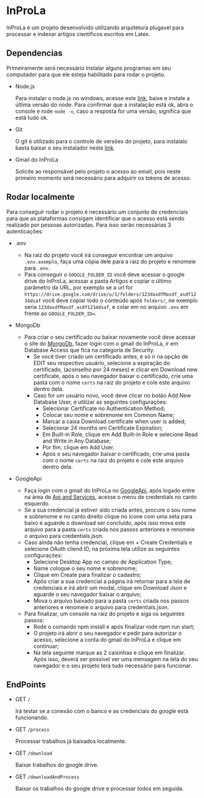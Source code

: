 
# InProLa

InProLa é um projeto desenvolvido utilizando arquitetura plugavel para processar e indexar artigos cientificos escritos em Latex.
## Dependencias
Primeiramente será necessário instalar alguns programas em seu computador para que ele esteja habilitado para rodar o projeto.
- Node.js

  Para instalar o node.js no windows, acesse este [link](https://nodejs.org/), baixe e instale a última versão do node. Para confirmar que a instalação está ok, abra o console e rode ``node -v``, caso a resposta for uma versão, significa que está tudo ok.

- Git

  O git é utilizado para o controle de versões do projeto, para instalalo basta baixar o seu instalador neste [link](https://git-scm.com/downloads).

- Gmail do InProLa

  Solicite ao responsável pelo projeto o acesso ao email, pois neste primeiro momento será necessário para adquirir os tokens de acesso.
## Rodar localmente
Para conseguir rodar o projeto é necessário um conjunto de credenciais para que as plataformas consigam identificar que o acesso está sendo realizado por pessoas autorizadas. Para isso serão necessárias 3 autenticações:

- .env

    - Na raiz do projeto você irá conseguir encontrar um arquivo ``.env.exemplo``, faça uma cópia dele para a raiz do projeto e renomeie para ``.env``.
    - Para conseguir o ``GOOGLE_FOLDER_ID`` você deve acessar o google drive do InProLa, acessar a pasta Artigos e copiar o último parâmetro da URL, por exemplo se a url for ``https://drive.google.com/drive/u/1/folders/123dasdfMasdf_asdf1234dsaf`` você deve copiar todo o conteúdo após ``folders/``, ne exemplo seria ``123dasdfMasdf_asdf1234dsaf``, e colar em no arquivo ``.env`` em frente ao ``GOOGLE_FOLDER_ID=``.

- MongoDb
    - Para criar o seu certificado ou baixar novamente você deve acessar o site do [MongoDb](https://account.mongodb.com/), fazer login com o gmail do InProLa, ir em Database Access que fica na categoria de Security.
        - Se você tiver criado um certificado antes, é só ir na opção de EDIT seu respectivo usuário, selecione a expiração do certificado, (aconselho por 24 meses) e clicar em Download new certificate, após o seu navegador baixar o certificado, crie uma pasta com o nome ``certs`` na raiz do projeto e cole este arquivo dentro dela.
        - Caso for um usuário novo, você deve clicar no botão Add New Database User, e utilizar as seguintes configurações:
            - Selecionar Certificate no Authentication Method;
            - Colocar seu nome e sobrenome em Common Name;
            - Marcar a caixa Download certificate when user is added;
            - Selecionar 24 months em Certificate Expiration;
            - Em Built-in Role, clique em Add Built-in Role e selecione Read and Write in Any Database;
            - Por fim, clique em Add User.
            - Após o seu navegador baixar o certificado, crie uma pasta com o nome ``certs`` na raiz do projeto e cole este arquivo dentro dela.
- GoogleApi
    - Faça login com o gmail do InProLa no [GoogleApi](https://console.cloud.google.com/welcome?project=inprola), após logado entre na área de [Api and Services](https://console.cloud.google.com/apis/dashboard?authuser=1&project=inprola-426821), acesse o menu de credentials no canto esquerdo.
    - Se a sua credencial já estiver sido criada antes, procure o sou nome e sobrenome e no canto direito clique no ícone com uma seta para baixo e aguarde o download ser concluído, após isso mova este arquivo para a pasta ``certs`` criada nos passos anteriores e renomeie o arquivo para credentials.json.
    - Caso ainda não tenha credencial, clique em + Create Credentials e selecione OAuth cliend ID, na próxima tela utilize as seguintes configurações:
        - Selecione Desktop App no campo de Application Type;
        - Name coloque o seu nome e sobrenome;
        - Clique em Create para finalizar o cadastro;
        - Após criar a sua credencial a página irá retornar para a tela de credenciais e irá abrir um modal, clique em Download Json e aguarde o seu navegador baixar o arquivo;
        - Mova o arquivo baixado para a pasta ``certs`` criada nos passos anteriores e renomeie o arquivo para credentials.json.
    - Para finalizar, um console na raiz do projeto e siga os seguintes passos:
        - Rode o comando npm install e após finalizar rode npm run start;
        - O projeto irá abrir o seu navegador e pedir para autorizar o acesso, selecione a conta do gmail do InProLa e clique em continuar;
        - Na tela seguinte marque as 2 caixinhas e clique em finalizar.
          Após isso, deverá ser possível ver uma mensagem na tela do seu navegador e o seu projeto terá tudo necessário para funcionar.



## EndPoints
- GET ``/``

  Irá testar se a conexão com o banco e as credenciais do google está funcionando.
- GET ``/process``

  Processar trabalhos já baixados localmente.
- GET ``/download``

  Baixar trabalhos do google drive.
- GET ``/downloadAndProcess``

  Baixar os trabalhos do google drive e processar todos em seguida.
